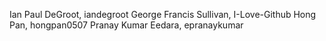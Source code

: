 Ian Paul DeGroot, iandegroot
George Francis Sullivan, I-Love-Github
Hong Pan, hongpan0507
Pranay Kumar Eedara, epranaykumar
